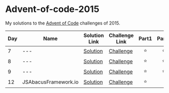 # Advent-of-code-2015

My solutions to the [Advent of Code](https://www.adventofcode.com/2015) challenges of 2015.

| Day | Name                 | Solution Link        | Challenge Link                                       | Part1  | Part2  | 
|-----|----------------------|----------------------|------------------------------------------------------|:------:|:------:|
| 7   | ---                  | [Solution](day07.py) | [Challenge](https://www.adventofcode.com/2015/day7)  | :star: | :star: |
| 8   | ---                  | [Solution](day08.py) | [Challenge](https://www.adventofcode.com/2015/day8)  | :star: | :star: |
| 9   | ---                  | [Solution](day09.py) | [Challenge](https://www.adventofcode.com/2015/day9)  | :star: | :star: |
| 12  | JSAbacusFramework.io | [Solution](day12.py) | [Challenge](https://www.adventofcode.com/2015/day12) | :star: |        |
                                                                                             

